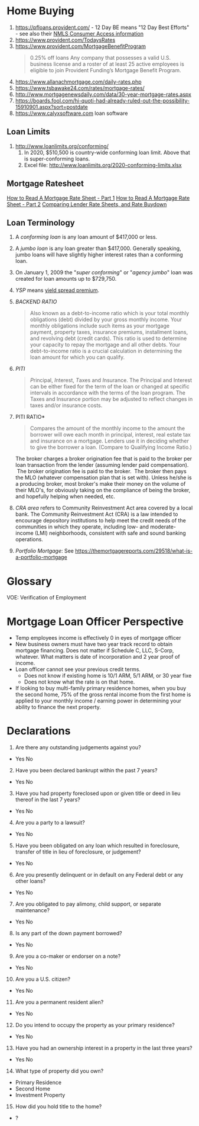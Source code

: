 # Home Buying
1. https://pfloans.provident.com/ - 12 Day BE means "12 Day Best Efforts" - see also their [NMLS Consumer Access information](https://www.nmlsconsumeraccess.org/EntityDetails.aspx/COMPANY/3821) 
2. https://www.provident.com/TodaysRates
3. https://www.provident.com/MortgageBenefitProgram
    > 0.25% off loans
    > Any company that possesses a valid U.S. business license and a roster of at least 25 active employees is eligible to join Provident Funding’s Mortgage Benefit Program.
4. https://www.allanachmortgage.com/daily-rates.php
5. https://www.tsbawake24.com/rates/mortgage-rates/
6. http://www.mortgagenewsdaily.com/data/30-year-mortgage-rates.aspx
7. https://boards.fool.com/hi-quoti-had-already-ruled-out-the-possibility-15910901.aspx?sort=postdate
8. https://www.calyxsoftware.com loan software 

## Loan Limits
1. http://www.loanlimits.org/conforming/ 
    1. In 2020, $510,500 is country-wide conforming loan limit.  Above that is super-conforming loans.
    2. Excel file: http://www.loanlimits.org/2020-conforming-limits.xlsx

## Mortgage Ratesheet
[How to Read A Mortgage Rate Sheet - Part 1](https://www.youtube.com/watch?v=fFZWehE763w)
[How to Read A Mortgage Rate Sheet - Part 2](https://www.youtube.com/watch?v=zq1k0JRMudo)
[Comparing Lender Rate Sheets, and Rate Buydown](https://www.youtube.com/watch?v=U3uxXQ5l7YY)

## Loan Terminology
1. A *conforming loan* is any loan amount of $417,000 or less.
2. A *jumbo loan* is any loan greater than $417,000. Generally speaking, jumbo loans will have slightly higher interest rates than a conforming loan.
3. On January 1, 2009 the "*super conforming*" or "*agency jumbo*" loan was created for loan amounts up to $729,750.
4. *YSP* means [yield spread premium](https://www.thetruthaboutmortgage.com/mortgage-dictionary/yield-spread-premium/).
5. *BACKEND RATIO*
    > Also known as a debt-to-income ratio which is your total monthly obligations (debt) divided by your gross monthly income. Your monthly obligations include such items as your mortgage payment, property taxes, insurance premiums, installment loans, and revolving debt (credit cards). This ratio is used to determine your capacity to repay the mortgage and all other debts. Your debt-to-income ratio is a crucial calculation in determining the loan amount for which you can qualify.
6. *PITI*
    > *P*rincipal, *I*nterest, *T*axes and *I*nsurance. The Principal and Interest can be either fixed for the term of the loan or changed at specific intervals in accordance with the terms of the loan program. The Taxes and Insurance portion may be adjusted to reflect changes in taxes and/or insurance costs.
7. PITI RATIO*
    > Compares the amount of the monthly income to the amount the borrower will owe each month in principal, interest, real estate tax and insurance on a mortgage. Lenders use it in deciding whether to give the borrower a loan. (Compare to Qualifying Income Ratio.)

    The broker charges a broker origination fee that is paid to the broker per loan transaction from the lender (assuming lender paid compensation).  The broker origination fee is paid to the broker.  The broker then pays the MLO (whatever compensation plan that is set with). Unless he/she is a producing broker, most broker's make their money on the volume of their MLO's, for obviously taking on the compliance of being the broker, and hopefully helping when needed, etc.

8. *CRA area* refers to Community Reinvestment Act area covered by a local bank.  The Community Reinvestment Act (CRA) is a law intended to encourage depository institutions to help meet the credit needs of the communities in which they operate, including low- and moderate-income (LMI) neighborhoods, consistent with safe and sound banking operations.

9. *Portfolio Mortgage*: See https://themortgagereports.com/29518/what-is-a-portfolio-mortgage

# Glossary
VOE: Verification of Employment 

# Mortgage Loan Officer Perspective
- Temp employees income is effectively 0 in eyes of mortgage officer
- New business owners must have two year track record to obtain mortgage financing.  Does not matter if Schedule C, LLC, S-Corp, whatever.  What matters is date of incorporation and 2 year proof of income.
- Loan officer cannot see your previous credit terms.
  - Does not know if existing home is 10/1 ARM, 5/1 ARM, or 30 year fixe
  - Does not know what the rate is on that home.
- If looking to buy multi-family primary residence homes, when you buy the second home, 75% of the gross rental income from the first home is applied to your monthly income / earning power in determining your ability to finance the next property.

# Declarations

1. Are there any outstanding judgements against you?
  * Yes      No
2. Have you been declared bankrupt within the past 7 years?
  * Yes      No
3. Have you had property foreclosed upon or given title or deed in lieu thereof in the last 7 years?
  * Yes      No
4. Are you a party to a lawsuit?
  * Yes      No
5. Have you been obligated on any loan which resulted in foreclosure, transfer of title in lieu of foreclosure, or judgement?
  * Yes      No
6. Are you presently delinquent or in default on any Federal debt or any other loans?
  * Yes      No
7. Are you obligated to pay alimony, child support, or separate maintenance?
  * Yes      No
8. Is any part of the down payment borrowed?
  * Yes      No
9. Are you a co-maker or endorser on a note?
  * Yes      No
10. Are you a U.S. citizen?
  * Yes      No
11. Are you a permanent resident alien?
  * Yes      No
12. Do you intend to occupy the property as your primary residence?
  * Yes      No
13. Have you had an ownership interest in a property in the last three years?
  * Yes      No
14. What type of property did you own?
  - Primary Residence
  - Second Home
  - Investment Property
15. How did you hold title to the home?
  - ?

